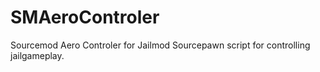 # SMAeroControler
Sourcemod Aero Controler for Jailmod
Sourcepawn script for controlling jailgameplay. 
